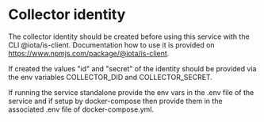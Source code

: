 # Collector identity

The collector identity should be created before using this service with the CLI @iota/is-client.
Documentation how to use it is provided on https://www.npmjs.com/package/@iota/is-client.

If created the values "id" and "secret" of the identity should be provided via the env variables 
COLLECTOR_DID and COLLECTOR_SECRET.

If running the service standalone provide the env vars in the .env file of the service 
and if setup by docker-compose then provide them in the associated .env file of docker-compose.yml.